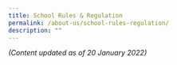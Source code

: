 ```yaml
---
title: School Rules & Regulation
permalink: /about-us/school-rules-regulation/
description: ""
---
```


_(Content updated as of 20 January 2022)_